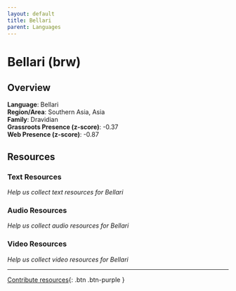 ```yaml
---
layout: default
title: Bellari
parent: Languages
---
```


# Bellari (brw)

## Overview

**Language**: Bellari  
**Region/Area**: Southern Asia, Asia  
**Family**: Dravidian  
**Grassroots Presence (z-score)**: -0.37  
**Web Presence (z-score)**: -0.87  

## Resources

### Text Resources
*Help us collect text resources for Bellari*

### Audio Resources
*Help us collect audio resources for Bellari*

### Video Resources
*Help us collect video resources for Bellari*

---

[Contribute resources](https://forms.office.com/e/1SfLJx3u1r){: .btn .btn-purple }
